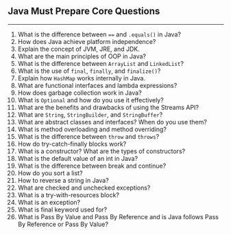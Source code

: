 ## Java Must Prepare Core Questions

---

1. What is the difference between `==` and `.equals()` in Java?
2. How does Java achieve platform independence?
3. Explain the concept of JVM, JRE, and JDK.
4. What are the main principles of OOP in Java?
5. What is the difference between `ArrayList` and `LinkedList`?
6. What is the use of `final`, `finally`, and `finalize()`?
7. Explain how `HashMap` works internally in Java.
8. What are functional interfaces and lambda expressions?
9. How does garbage collection work in Java?
10. What is `Optional` and how do you use it effectively?
11. What are the benefits and drawbacks of using the Streams API?
12. What are `String`, `StringBuilder`, and `StringBuffer`?
13. What are abstract classes and interfaces? When do you use them?
14. What is method overloading and method overriding?
15. What is the difference between `throw` and `throws`?
16. How do try-catch-finally blocks work?
17. What is a constructor? What are the types of constructors?
18. What is the default value of an int in Java?
19. What is the difference between break and continue?
20. How do you sort a list?
21. How to reverse a string in Java?
22. What are checked and unchecked exceptions?
23. What is a try-with-resources block?
24. What is an exception?
25. What is final keyword used for?
26. What is Pass By Value and Pass By Reference and is Java follows Pass By Reference or Pass By Value?
